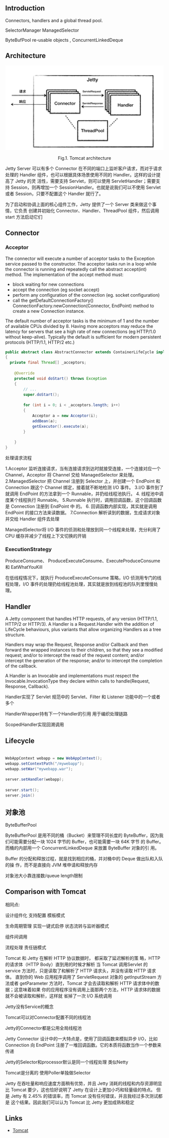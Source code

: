 ## Introduction



Connectors, handlers and a global thread pool.


SelectorManager
ManagedSelector


ByteBufPool re-usable objects , ConcurrentLinkedDeque

## Architecture



<div style="text-align: center;">

![](./img/Architecture.png)

</div>

<p style="text-align: center;">
Fig.1. Tomcat architecture
</p>

Jetty Server 可以有多个 Connector 在不同的端口上监听客户请求，而对于请求处理的
Handler 组件，也可以根据具体场景使用不同的 Handler。这样的设计提高了 Jetty 的灵
活性，需要支持 Servlet，则可以使用 ServletHandler；需要支持 Session，则再增加一个
SessionHandler。也就是说我们可以不使用 Servlet 或者 Session，只要不配置这个
Handler 就行了。

为了启动和协调上面的核心组件工作，Jetty 提供了一个 Server 类来做这个事情，它负责
创建并初始化 Connector、Handler、ThreadPool 组件，然后调用 start 方法启动它们


## Connector

### Acceptor

The connector will execute a number of acceptor tasks to the Exception service passed to the constructor. 
The acceptor tasks run in a loop while the connector is running and repeatedly call the abstract accept(int) method. 
The implementation of the accept method must:
- block waiting for new connections
- accept the connection (eg socket accept)
- perform any configuration of the connection (eg. socket configuration)
- call the getDefaultConnectionFactory() ConnectionFactory.newConnection(Connector, EndPoint) method to create a new Connection instance.

The default number of acceptor tasks is the minimum of 1 and the number of available CPUs divided by 8. 
Having more acceptors may reduce the latency for servers that see a high rate of new connections (eg HTTP/1.0 without keep-alive). 
Typically the default is sufficient for modern persistent protocols (HTTP/1.1, HTTP/2 etc.)

```java
public abstract class AbstractConnector extends ContainerLifeCycle implements Connector, Dumpable
{
  private final Thread[] _acceptors;

    @Override
    protected void doStart() throws Exception
    { 
        // ...
        super.doStart();

        for (int i = 0; i < _acceptors.length; i++)
        {
            Acceptor a = new Acceptor(i);
            addBean(a);
            getExecutor().execute(a);
        }
 
    }
}
 ```   

处理请求流程

1.Acceptor 监听连接请求，当有连接请求到达时就接受连接，一个连接对应一个
Channel，Acceptor 将 Channel 交给 ManagedSelector 来处理。
2.ManagedSelector 把 Channel 注册到 Selector 上，并创建一个 EndPoint 和
Connection 跟这个 Channel 绑定，接着就不断地检测 I/O 事件。
3.I/O 事件到了就调用 EndPoint 的方法拿到一个 Runnable，并扔给线程池执行。
4. 线程池中调度某个线程执行 Runnable。
5.Runnable 执行时，调用回调函数，这个回调函数是 Connection 注册到 EndPoint 中
的。
6. 回调函数内部实现，其实就是调用 EndPoint 的接口方法来读数据。
7.Connection 解析读到的数据，生成请求对象并交给 Handler 组件去处理


ManagedSelector将 I/O 事件的侦测和处理放到同一个线程来处理，充分利用了 CPU 缓存并减少了线程上下文切换的开销

### ExecutionStrategy

ProduceConsume、
ProduceExecuteConsume、ExecuteProduceConsume
和 EatWhatYouKill


在低线程情况下，就执行 ProduceExecuteConsume 策略，I/O 侦测用专门的线程处理，I/O 事件的处理扔给线程池处理，其实就是放到线程池的队列里慢慢处理。
## Handler

A Jetty component that handles HTTP requests, of any version (HTTP/1.1, HTTP/2 or HTTP/3). A Handler is a Request.Handler with the addition of LifeCycle behaviours, plus variants that allow organizing Handlers as a tree structure.

Handlers may wrap the Request, Response and/or Callback and then forward the wrapped instances to their children, so that they see a modified request; and/or to intercept the read of the request content; and/or intercept the generation of the response; and/or to intercept the completion of the callback.

A Handler is an Invocable and implementations must respect the Invocable.InvocationType they declare within calls to handle(Request, Response, Callback).

Handler实现了 Servlet 规范中的 Servlet、Filter 和 Listener 功能中的一个或者多个


HandlerWrapper持有下一个Handler的引用 用于编织处理链路

ScopedHandler实现回溯调用




## Lifecycle

```java

WebAppContext webapp = new WebAppContext();
webapp.setContextPath("/mywebapp");
webapp.setWar("mywebapp.war");

server.setHandler(webapp);

server.start();
server.join()

```

## 对象池


ByteBufferPool

ByteBufferPool 是用不同的桶（Bucket）来管理不同长度的
ByteBuffer，因为我们可能需要分配一块 1024 字节的 Buffer，也可能需要一块 64K 字节
的 Buffer。而桶的内部用一个 ConcurrentLinkedDeque 来放置 ByteBuffer 对象的引
用。

Buffer 的分配和释放过程，就是找到相应的桶，并对桶中的 Deque 做出队和入队的操
作，而不是直接向 JVM 堆申请和释放内存

对象池大小靠连接数/queue length限制


## Comparison with Tomcat


相同点:

设计组件化 支持配置 模板模式

生命周期管理 实现一键式启停 状态流转与监听器模式

组件间调用

流程处理 责任链模式



Tomcat 和 Jetty 在解析 HTTP 协议数据时， 都采取了延迟解析的策
略，HTTP 的请求体（HTTP Body）直到用的时候才解析
当 Tomcat 调用Servlet 的 service 方法时，只是读取了和解析了 HTTP 请求头，并没有读取 HTTP 请求体。
直到你的 Web 应用程序调用了 ServletRequest 对象的 getInputStream 方法或者
getParameter 方法时，Tomcat 才会去读取和解析 HTTP 请求体中的数据；这意味着如果
你的应用程序没有调用上面那两个方法，HTTP 请求体的数据就不会被读取和解析，这样就
省掉了一次 I/O 系统调用




Jetty没有Service的概念


Tomcat可以对Connector配置不同的线程池

Jetty的Connector都是公用全局线程池

Jetty Connector 设计中的一大特点是，使用了回调函数来模拟异步 I/O，比如
Connection 向 EndPoint 注册了一堆回调函数。它的本质将函数当作一个参数来传递


Jetty的Selector和processor默认是同一个线程处理 类似Netty

Tomcat是分离的 使用Poller单独做Selector

Jetty 在吞吐量和响应速度方面稍有优势，并且 Jetty 消耗的线程和内存资源明显比
Tomcat 要少，这也恰好说明了 Jetty 在设计上更加小巧和轻量级的特点。
但是 Jetty 有 2.45% 的错误率，而 Tomcat 没有任何错误，并且我经过多次测试都是
这个结果。因此我们可以认为 Tomcat 比 Jetty 更加成熟和稳定

## Links

- [Tomcat](/docs/CS/Framework/Tomcat/Tomcat.md)